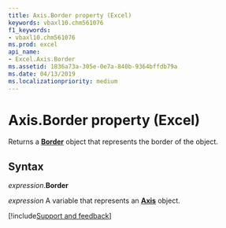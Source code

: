 ```yaml
---
title: Axis.Border property (Excel)
keywords: vbaxl10.chm561076
f1_keywords:
- vbaxl10.chm561076
ms.prod: excel
api_name:
- Excel.Axis.Border
ms.assetid: 1836a73a-305e-0e7a-840b-9364bffdb79a
ms.date: 04/13/2019
ms.localizationpriority: medium
---
```



# Axis.Border property (Excel)

Returns a **[Border](Excel.Border(object).md)** object that represents the border of the object.


## Syntax

_expression_.**Border**

_expression_ A variable that represents an **[Axis](Excel.Axis(object).md)** object.




[!include[Support and feedback](~/includes/feedback-boilerplate.md)]